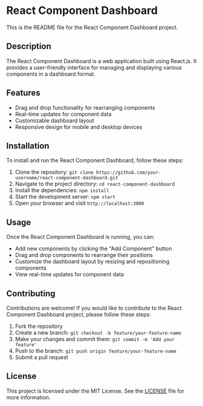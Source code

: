 # React Component Dashboard

This is the README file for the React Component Dashboard project.

## Description

The React Component Dashboard is a web application built using React.js. It provides a user-friendly interface for managing and displaying various components in a dashboard format.

## Features

- Drag and drop functionality for rearranging components
- Real-time updates for component data
- Customizable dashboard layout
- Responsive design for mobile and desktop devices

## Installation

To install and run the React Component Dashboard, follow these steps:

1. Clone the repository: `git clone https://github.com/your-username/react-component-dashboard.git`
2. Navigate to the project directory: `cd react-component-dashboard`
3. Install the dependencies: `npm install`
4. Start the development server: `npm start`
5. Open your browser and visit `http://localhost:3000`

## Usage

Once the React Component Dashboard is running, you can:

- Add new components by clicking the "Add Component" button
- Drag and drop components to rearrange their positions
- Customize the dashboard layout by resizing and repositioning components
- View real-time updates for component data

## Contributing

Contributions are welcome! If you would like to contribute to the React Component Dashboard project, please follow these steps:

1. Fork the repository
2. Create a new branch: `git checkout -b feature/your-feature-name`
3. Make your changes and commit them: `git commit -m 'Add your feature'`
4. Push to the branch: `git push origin feature/your-feature-name`
5. Submit a pull request

## License

This project is licensed under the MIT License. See the [LICENSE](./LICENSE) file for more information.
